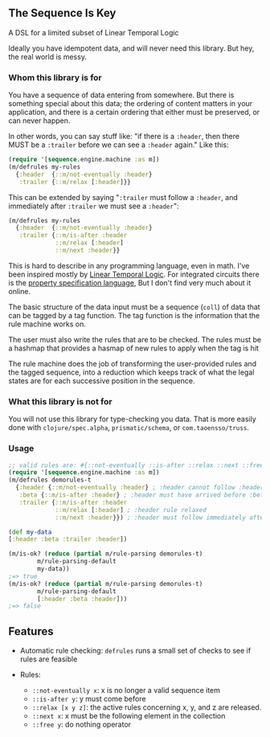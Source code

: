 ## The Sequence Is Key

A DSL for a limited subset of Linear Temporal Logic

Ideally you have idempotent data, and will never need this library. But hey, the real world is messy.
### Whom this library is for

You have a sequence of data entering from somewhere. But there is something special about this data; 
the ordering of content matters in your application, and there is a certain ordering that either must be preserved, or can never happen. 

In other words, you can say stuff like: "if there is a `:header`, then there MUST be a `:trailer` before we can see a `:header` again." Like this:
```Clojure
(require '[sequence.engine.machine :as m])
(m/defrules my-rules 
  {:header  {::m/not-eventually :header}
   :trailer {::m/relax [:header]}}
```
This can be extended by saying "`:trailer` must follow a `:header`, and immediately after `:trailer` we must see a `:header`":
```Clojure
(m/defrules my-rules 
  {:header  {::m/not-eventually :header}
   :trailer {::m/is-after :header
             ::m/relax [:header]
             ::m/next :header}}
```

This is hard to describe in any programming language, even in math.  I've been inspired mostly by [Linear Temporal Logic](https://en.wikipedia.org/wiki/Linear_temporal_logic).
For integrated circuits there is the [property specification language](https://en.wikipedia.org/wiki/Property_Specification_Language), But I don't find very much about it online.


The basic structure of the data input must be a sequence (`coll`) of data that can be tagged by a tag function.
The tag function is the information that the rule machine works on.

The user must also write the rules that are to be checked. The rules must be a hashmap that provides a hasmap of new rules to apply when the tag is hit

The rule machine does the job of transforming the user-provided rules and the tagged sequence, into a reduction which keeps track of what the legal states are for each successive position in the sequence.

### What this library is not for

You will not use this library for type-checking you data. That is more easily done with `clojure/spec.alpha`, `prismatic/schema`, or `com.taoensso/truss`.

### Usage

```Clojure
;; valid rules are: #{::not-eventually ::is-after ::relax ::next ::free}
(require '[sequence.engine.machine :as m])
(m/defrules demorules-t
  {:header {::m/not-eventually :header} ; :header cannot follow :header
   :beta {::m/is-after :header} ; :header must have arrived before :beta
   :trailer {::m/is-after :header 
             ::m/relax [:header] ; :header rule relaxed
             ::m/next :header}}) ; :header must follow immediately after :trailer

(def my-data
[:header :beta :trailer :header])

(m/is-ok? (reduce (partial m/rule-parsing demorules-t)
        m/rule-parsing-default
        my-data))
;=> true
(m/is-ok? (reduce (partial m/rule-parsing demorules-t)
        m/rule-parsing-default
        [:header :beta :header]))
;=> false

```

## Features

* Automatic rule checking: `defrules` runs a small set of checks to see if rules are feasible

* Rules:
  * `::not-eventually x`: x is no longer a valid sequence item
  * `::is-after y`: y must come before
  * `::relax [x y z]`: the active rules concerning x, y, and z are released.
  * `::next x`: x must be the following element in the collection
  * `::free y`: do nothing operator
